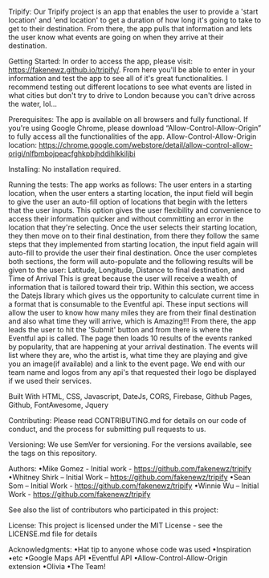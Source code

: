 Tripify: 
Our Tripify project is an app that enables the user to provide a 'start location' and 'end location' to get a duration of how long it's going to take to get to their destination. From there, the app pulls that information and lets the user know what events are going on when they arrive at their destination.


Getting Started: 
In order to access the app, please visit: https://fakenewz.github.io/tripify/. From here you'll be able to enter in your information and test the app to see all of it's great functionalities. I recommend testing out different locations to see what events are listed in what cities but don't try to drive to London because you can't drive across the water, lol...

Prerequisites: 
The app is available on all browsers and fully functional. 
If you're using Google Chrome, please download “Allow-Control-Allow-Origin” to fully access all the functionalities of the app. 
Allow-Control-Allow-Origin location: 
https://chrome.google.com/webstore/detail/allow-control-allow-origi/nlfbmbojpeacfghkpbjhddihlkkiljbi

Installing: 
No installation required.


Running the tests: 
The app works as follows:
The user enters in a starting location, when the user enters a starting location, the input field will begin to give the user an auto-fill option of locations that begin with the letters that the user inputs. This option gives the user flexibility and convenience to access their information quicker and without committing an error in the location that they're selecting.
Once the user selects their starting location, they then move on to their final destination, from there they follow the same steps that they implemented from starting location, the input field again will auto-fill to provide the user their final destination.
Once the user completes both sections, the form will auto-populate and the following results will be given to the user:
Latitude, Longitude, Distance to final destination, and Time of Arrival
This is great because the user will receive a wealth of information that is tailored toward their trip. Within this section, we access the Datejs library which gives us the opportunity to calculate current time in a format that is consumable to the Eventful api. These input sections will allow the user to know how many miles they are from their final destination and also what time they will arrive, which is Amazing!!!
From there, the app leads the user to hit the 'Submit' button and from there is where the Eventful api is called. The page then loads 10 results of the events ranked by popularity, that are happening at your arrival destination. The events will list where they are, who the artist is, what time they are playing and give you an image(if available) and a link to the event page.
We end with our team name and logos from any api's that requested their logo be displayed if we used their services.


Built With
	HTML, CSS, Javascript, DateJs, CORS, Firebase, Github Pages, Github, FontAwesome, Jquery  

Contributing: 
Please read CONTRIBUTING.md for details on our code of conduct, and the process for submitting pull requests to us.

Versioning: 
We use SemVer for versioning. For the versions available, see the tags on this repository.

Authors: 
•Mike Gomez - Initial work - https://github.com/fakenewz/tripify
•Whitney Shirk – Initial Work – https://github.com/fakenewz/tripify
•Sean Som – Initial Work - https://github.com/fakenewz/tripify
•Winnie Wu – Initial Work - https://github.com/fakenewz/tripify

See also the list of contributors who participated in this project:

License:
This project is licensed under the MIT License - see the LICENSE.md file for details

Acknowledgments:
•Hat tip to anyone whose code was used
•Inspiration
•etc
•Google Maps API
•Eventful API
•Allow-Control-Allow-Origin extension
•Olivia
•The Team!

